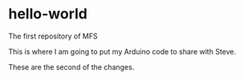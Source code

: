 # hello-world
The first repository of MFS

This is where I am going to put my Arduino code to share with Steve.

These are the second of the changes.
